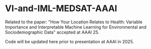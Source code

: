# VI-and-IML-MEDSAT-AAAI
Related to the paper: "How Your Location Relates to Health: Variable Importance and Interpretable Machine Learning for Environmental and Sociodemographic Data" accepted at AAAI 25. 

Code will be updated here prior to presentation at AAAI in 2025.
